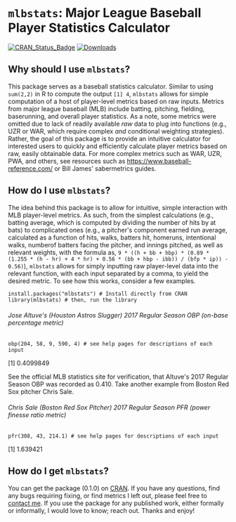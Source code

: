 # `mlbstats`: Major League Baseball Player Statistics Calculator

[![CRAN_Status_Badge](http://www.r-pkg.org/badges/version/mlbstats)](http://cran.r-project.org/package=mlbstats)
[![Downloads](http://cranlogs.r-pkg.org/badges/grand-total/mlbstats)](http://cranlogs.r-pkg.org/)

## Why should I use `mlbstats`?

This package serves as a baseball statistics calculator. Similar to using `sum(2,2)` in R to compute the output `[1] 4`, `mlbstats` allows for simple computation of a host of player-level metrics based on raw inputs. Metrics from major league baseball (MLB) include batting, pitching, fielding, baserunning, and overall player statistics. As a note, some metrics were omitted due to lack of readily available *raw* data to plug into functions (e.g., UZR or WAR, which require complex *and* conditional weighting strategies). Rather, the goal of this package is to provide an intuitive calculator for interested users to quickly and efficiently calculate player metrics based on raw, easily obtainable data. For more complex metrics such as WAR, UZR, PWA, and others, see resources such as <https://www.baseball-reference.com/> or Bill James' sabermetrics guides.

## How do I use `mlbstats`?

The idea behind this package is to allow for intuitive, simple interaction with MLB player-level metrics. As such, from the simplest calculations (e.g., batting average, which is computed by dividing the number of hits by at bats) to complicated ones (e.g., a pitcher's component earned run average, calculated as a function of hits, walks, batters hit, homeruns, intentional walks, numberof batters facing the pitcher, and innings pitched, as well as relevant weights, with the formula as, `9 * ((h + bb + hbp) * (0.89 * (1.255 * (h - hr) + 4 * hr) + 0.56 * (bb + hbp - ibb)) / (bfp * ip)) - 0.56)`), `mlbstats` allows for simply inputting raw player-level data into the relevant function, with each input separated by a comma, to yield the desired metric. To see how this works, consider a few examples.

```{r }
install.packages("mlbstats") # Install directly from CRAN
library(mlbstats) # then, run the library
```

###### Jose Altuve's (Houston Astros Slugger) 2017 Regular Season OBP (on-base percentage metric)

```{r }
obp(204, 58, 9, 590, 4) # see help pages for descriptions of each input
```

[1] 0.4099849

See the official MLB statistics site for verification, that Altuve's 2017 Regular Season OBP was recorded as 0.410. Take another example from Boston Red Sox pitcher Chris Sale.

###### Chris Sale (Boston Red Sox Pitcher) 2017 Regular Season PFR (power finesse ratio metric)

```{r mlbstats}
pfr(308, 43, 214.1) # see help pages for descriptions of each input
```

[1] 1.639421

## How do I get `mlbstats`?

You can get the package (0.1.0) on [CRAN](https://CRAN.R-project.org/package=mlbstats). If you have any questions, find any bugs requiring fixing, or find metrics I left out, please feel free to [contact me](http://www.philipdwaggoner.com/). If you use the package for any published work, either formally or informally, I would love to know; reach out. Thanks and enjoy!
